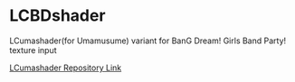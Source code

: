 # LCBDshader

LCumashader(for Umamusume) variant for BanG Dream! Girls Band Party! texture input

[LCumashader Repository Link](https://github.com/Jebe89/LCumashader)

